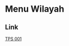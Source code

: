 # Menu Wilayah

## Link

[TPS 001](https://github.com/gigit-pemilu/pemilu-2024-92-papua-barat/tree/main/pilpres/hitung-suara/sub/92-papua-barat/sub/08-kaimana/sub/03-teluk-arguni-atas/sub/2002-feternu/sub/001-tps)


